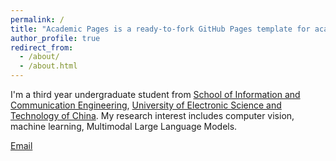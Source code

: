 ```yaml
---
permalink: /
title: "Academic Pages is a ready-to-fork GitHub Pages template for academic personal websites"
author_profile: true
redirect_from: 
  - /about/
  - /about.html
---
```

I'm a third year undergraduate student from [School of Information and Communication Engineering](https://www.sice.uestc.edu.cn/), [University of Electronic Science and Technology of China](https://www.uestc.edu.cn/). My research interest includes computer vision, machine learning, Multimodal Large Language Models.

[Email](202422010142@stu.uestc.edu.cn) 
                        
